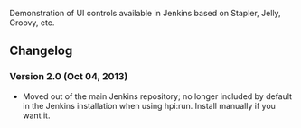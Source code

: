 Demonstration of UI controls available in Jenkins based on Stapler,
Jelly, Groovy, etc.

## Changelog

### Version 2.0 (Oct 04, 2013)

-   Moved out of the main Jenkins repository; no longer included by
    default in the Jenkins installation when using hpi:run. Install
    manually if you want it.
